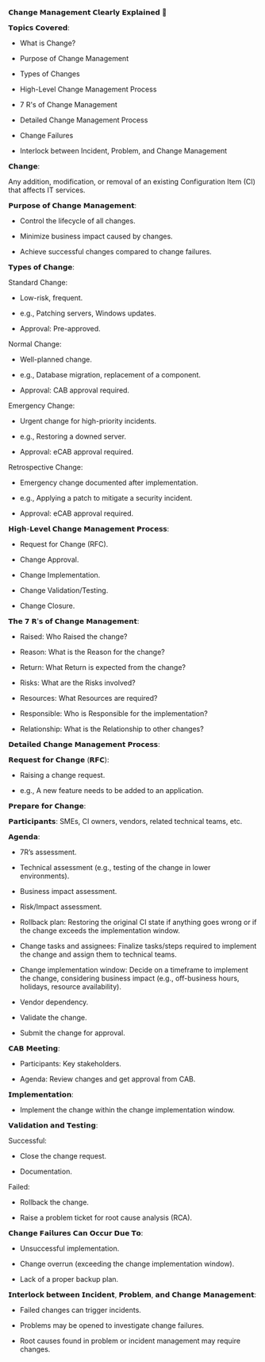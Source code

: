 𝗖𝗵𝗮𝗻𝗴𝗲 𝗠𝗮𝗻𝗮𝗴𝗲𝗺𝗲𝗻𝘁 𝗖𝗹𝗲𝗮𝗿𝗹𝘆 𝗘𝘅𝗽𝗹𝗮𝗶𝗻𝗲𝗱 🚀  

𝗧𝗼𝗽𝗶𝗰𝘀 𝗖𝗼𝘃𝗲𝗿𝗲𝗱:

- What is Change?

- Purpose of Change Management

- Types of Changes

- High-Level Change Management Process

- 7 R's of Change Management

- Detailed Change Management Process

- Change Failures

- Interlock between Incident, Problem, and Change Management



𝗖𝗵𝗮𝗻𝗴𝗲:  

Any addition, modification, or removal of an existing Configuration Item (CI) that affects IT services.



𝗣𝘂𝗿𝗽𝗼𝘀𝗲 𝗼𝗳 𝗖𝗵𝗮𝗻𝗴𝗲 𝗠𝗮𝗻𝗮𝗴𝗲𝗺𝗲𝗻𝘁:

- Control the lifecycle of all changes.

- Minimize business impact caused by changes.

- Achieve successful changes compared to change failures.



𝗧𝘆𝗽𝗲𝘀 𝗼𝗳 𝗖𝗵𝗮𝗻𝗴𝗲:  



Standard Change:  

  - Low-risk, frequent.  

  - e.g., Patching servers, Windows updates.  

  - Approval: Pre-approved.  



Normal Change:  

  - Well-planned change.  

  - e.g., Database migration, replacement of a component.  

  - Approval: CAB approval required.  



Emergency Change:  

  - Urgent change for high-priority incidents.  

  - e.g., Restoring a downed server.  

  - Approval: eCAB approval required.  



Retrospective Change:  

  - Emergency change documented after implementation.  

  - e.g., Applying a patch to mitigate a security incident.  

  - Approval: eCAB approval required.  



𝗛𝗶𝗴𝗵-𝗟𝗲𝘃𝗲𝗹 𝗖𝗵𝗮𝗻𝗴𝗲 𝗠𝗮𝗻𝗮𝗴𝗲𝗺𝗲𝗻𝘁 𝗣𝗿𝗼𝗰𝗲𝘀𝘀:  

- Request for Change (RFC).  

- Change Approval.  

- Change Implementation.  

- Change Validation/Testing.  

- Change Closure.



𝗧𝗵𝗲 𝟳 𝗥'𝘀 𝗼𝗳 𝗖𝗵𝗮𝗻𝗴𝗲 𝗠𝗮𝗻𝗮𝗴𝗲𝗺𝗲𝗻𝘁:  

- Raised: Who Raised the change?  

- Reason: What is the Reason for the change?  

- Return: What Return is expected from the change?  

- Risks: What are the Risks involved?  

- Resources: What Resources are required?  

- Responsible: Who is Responsible for the implementation?  

- Relationship: What is the Relationship to other changes?



𝗗𝗲𝘁𝗮𝗶𝗹𝗲𝗱 𝗖𝗵𝗮𝗻𝗴𝗲 𝗠𝗮𝗻𝗮𝗴𝗲𝗺𝗲𝗻𝘁 𝗣𝗿𝗼𝗰𝗲𝘀𝘀:  



𝗥𝗲𝗾𝘂𝗲𝘀𝘁 𝗳𝗼𝗿 𝗖𝗵𝗮𝗻𝗴𝗲 (𝗥𝗙𝗖):  

  - Raising a change request.  

  - e.g., A new feature needs to be added to an application.



𝗣𝗿𝗲𝗽𝗮𝗿𝗲 𝗳𝗼𝗿 𝗖𝗵𝗮𝗻𝗴𝗲:  

  𝗣𝗮𝗿𝘁𝗶𝗰𝗶𝗽𝗮𝗻𝘁𝘀: SMEs, CI owners, vendors, related technical teams, etc.  

  𝗔𝗴𝗲𝗻𝗱𝗮:  

   - 7R’s assessment.  

   - Technical assessment (e.g., testing of the change in lower environments).  

   - Business impact assessment.  

   - Risk/Impact assessment.  

   - Rollback plan: Restoring the original CI state if anything goes wrong or if the change exceeds the implementation window.  

   - Change tasks and assignees: Finalize tasks/steps required to implement the change and assign them to technical teams.  

   - Change implementation window: Decide on a timeframe to implement the change, considering business impact (e.g., off-business hours, holidays, resource availability).  

   - Vendor dependency.  

   - Validate the change.  

   - Submit the change for approval.



𝗖𝗔𝗕 𝗠𝗲𝗲𝘁𝗶𝗻𝗴:  

  - Participants: Key stakeholders.  

  - Agenda: Review changes and get approval from CAB.



𝗜𝗺𝗽𝗹𝗲𝗺𝗲𝗻𝘁𝗮𝘁𝗶𝗼𝗻:  

  - Implement the change within the change implementation window.



𝗩𝗮𝗹𝗶𝗱𝗮𝘁𝗶𝗼𝗻 𝗮𝗻𝗱 𝗧𝗲𝘀𝘁𝗶𝗻𝗴:  

  Successful:  

   - Close the change request.  

   - Documentation.  

  Failed:  

   - Rollback the change.  

   - Raise a problem ticket for root cause analysis (RCA).



𝗖𝗵𝗮𝗻𝗴𝗲 𝗙𝗮𝗶𝗹𝘂𝗿𝗲𝘀 𝗖𝗮𝗻 𝗢𝗰𝗰𝘂𝗿 𝗗𝘂𝗲 𝗧𝗼:  

- Unsuccessful implementation.  

- Change overrun (exceeding the change implementation window).  

- Lack of a proper backup plan.



𝗜𝗻𝘁𝗲𝗿𝗹𝗼𝗰𝗸 𝗯𝗲𝘁𝘄𝗲𝗲𝗻 𝗜𝗻𝗰𝗶𝗱𝗲𝗻𝘁, 𝗣𝗿𝗼𝗯𝗹𝗲𝗺, 𝗮𝗻𝗱 𝗖𝗵𝗮𝗻𝗴𝗲 𝗠𝗮𝗻𝗮𝗴𝗲𝗺𝗲𝗻𝘁:  

- Failed changes can trigger incidents.  

- Problems may be opened to investigate change failures.  

- Root causes found in problem or incident management may require changes.
